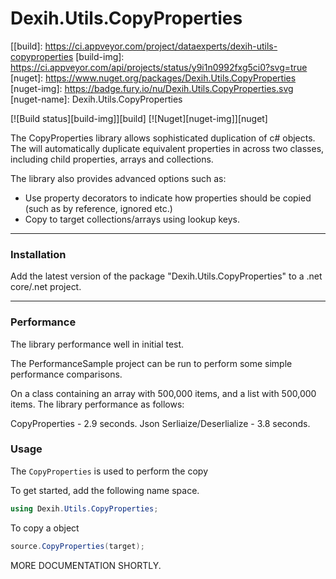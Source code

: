 # Dexih.Utils.CopyProperties

[[build]:    https://ci.appveyor.com/project/dataexperts/dexih-utils-copyproperties
[build-img]: https://ci.appveyor.com/api/projects/status/y9i1n0992fxg5ci0?svg=true
[nuget]:     https://www.nuget.org/packages/Dexih.Utils.CopyProperties
[nuget-img]: https://badge.fury.io/nu/Dexih.Utils.CopyProperties.svg
[nuget-name]: Dexih.Utils.CopyProperties

[![Build status][build-img]][build] [![Nuget][nuget-img]][nuget]

The CopyProperties library allows sophisticated duplication of c# objects. The will automatically duplicate equivalent properties in across two classes, including child properties, arrays and collections.

The library also provides advanced options such as:
 * Use property decorators to indicate how properties should be copied (such as by reference, ignored etc.)
 * Copy to target collections/arrays using lookup keys.
 
---

### Installation

Add the latest version of the package "Dexih.Utils.CopyProperties" to a .net core/.net project.

---

### Performance

The library performance well in initial test.

The PerformanceSample project can be run to perform some simple performance comparisons.

On a class containing an array with 500,000 items, and a list with 500,000 items.  The library performance as follows:

CopyProperties - 2.9 seconds.
Json Serliaize/Deserlialize - 3.8 seconds.

### Usage

The `CopyProperties` is used to perform the copy

To get started, add the following name space.
```csharp
using Dexih.Utils.CopyProperties;
```

To copy a object

```csharp
source.CopyProperties(target);
```


MORE DOCUMENTATION SHORTLY.